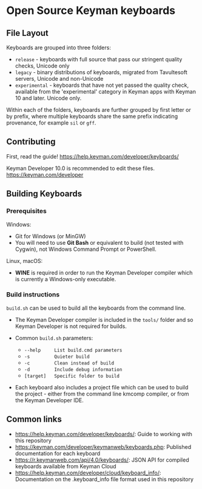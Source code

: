 # Open Source Keyman keyboards

## File Layout

Keyboards are grouped into three folders:

  * `release` - keyboards with full source that pass our stringent quality checks, Unicode only
  * `legacy` - binary distributions of keyboards, migrated from Tavultesoft servers, Unicode and 
    non-Unicode
  * `experimental` - keyboards that have not yet passed the quality check, available from the 
    'experimental' category in Keyman apps with Keyman 10 and later. Unicode only.

Within each of the folders, keyboards are further grouped by first letter or by prefix, where 
multiple keyboards share the same prefix indicating provenance, for example `sil` or `gff`.

## Contributing

First, read the guide! <https://help.keyman.com/developer/keyboards/>

Keyman Developer 10.0 is recommended to edit these files. <https://keyman.com/developer>
 
## Building Keyboards

### Prerequisites

Windows:
  * Git for Windows (or MinGW)
  * You will need to use **Git Bash** or equivalent to build (not tested with Cygwin), not 
    Windows Command Prompt or PowerShell.

Linux, macOS:
  * **WINE** is required in order to run the Keyman Developer 
    compiler which is currently a Windows-only executable.

### Build instructions

`build.sh` can be used to build all the keyboards from the command line.
  
* The Keyman Developer compiler is included in the `tools/` folder and so Keyman Developer 
  is not required for builds.
  
* Common `build.sh` parameters:
  * `--help     List build.cmd parameters`
  * `-s         Quieter build`
  * `-c         Clean instead of build`
  * `-d         Include debug information`
  * `[target]   Specific folder to build`

* Each keyboard also includes a project file which can be used to build the project - either from the command line 
  kmcomp compiler, or from the Keyman Developer IDE.

## Common links

   * <https://help.keyman.com/developer/keyboards/>: Guide to working with this repository 
   * <https://keyman.com/developer/keymanweb/keyboards.php>: Published documentation for each keyboard
   * <https://r.keymanweb.com/api/4.0/keyboards/>: JSON API for compiled keyboards available from Keyman Cloud
   * <https://help.keyman.com/developer/cloud/keyboard_info/>: Documentation on the .keyboard_info file format used in this repository
